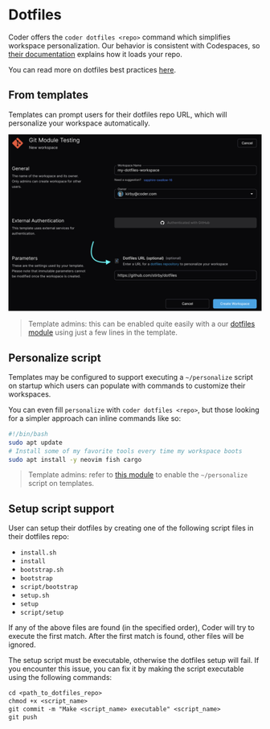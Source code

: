 # Dotfiles

<!-- markdown-link-check-disable -->

Coder offers the `coder dotfiles <repo>` command which simplifies workspace
personalization. Our behavior is consistent with Codespaces, so
[their documentation](https://docs.github.com/en/codespaces/customizing-your-codespace/personalizing-codespaces-for-your-account#dotfiles)
explains how it loads your repo.

<!-- markdown-link-check-enable -->

You can read more on dotfiles best practices [here](https://dotfiles.github.io).

## From templates

Templates can prompt users for their dotfiles repo URL, which will personalize
your workspace automatically.

![Dotfiles in workspace creation](../images/user-guides/dotfiles-module.png)

> Template admins: this can be enabled quite easily with a our
> [dotfiles module](https://registry.coder.com/modules/dotfiles) using just a
> few lines in the template.

## Personalize script

Templates may be configured to support executing a `~/personalize` script on
startup which users can populate with commands to customize their workspaces.

You can even fill `personalize` with `coder dotfiles <repo>`, but those looking
for a simpler approach can inline commands like so:

```bash
#!/bin/bash
sudo apt update
# Install some of my favorite tools every time my workspace boots
sudo apt install -y neovim fish cargo
```

> Template admins: refer to
> [this module](https://registry.coder.com/modules/personalize) to enable the
> `~/personalize` script on templates.

## Setup script support

User can setup their dotfiles by creating one of the following script files in
their dotfiles repo:

- `install.sh`
- `install`
- `bootstrap.sh`
- `bootstrap`
- `script/bootstrap`
- `setup.sh`
- `setup`
- `script/setup`

If any of the above files are found (in the specified order), Coder will try to
execute the first match. After the first match is found, other files will be
ignored.

The setup script must be executable, otherwise the dotfiles setup will fail. If
you encounter this issue, you can fix it by making the script executable using
the following commands:

```shell
cd <path_to_dotfiles_repo>
chmod +x <script_name>
git commit -m "Make <script_name> executable" <script_name>
git push
```
